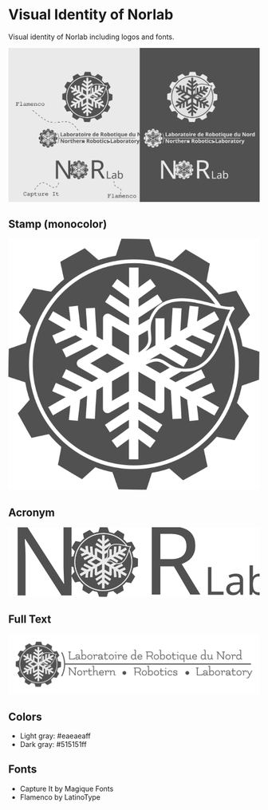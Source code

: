 # Visual Identity of Norlab

Visual identity of Norlab including logos and fonts.

![./svg/norlab_logo_all.svg](./svg/norlab_logo_all.svg)

## Stamp (monocolor)
![./svg/norlab_logo_stamp_dark.svg](./svg/norlab_logo_stamp_dark.svg)

## Acronym
![./svg/norlab_logo_acronym_dark.svg](./svg/norlab_logo_acronym_dark.svg)

## Full Text
![./svg/norlab_logo_text_dark.svg](./svg/norlab_logo_text_dark.svg)

## Colors
- Light gray: #eaeaeaff
- Dark gray: #515151ff

## Fonts

- Capture It by Magique Fonts 
- Flamenco by LatinoType 
